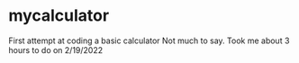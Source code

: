 # mycalculator
First attempt at coding a basic calculator
Not much to say.
Took me about 3 hours to do on 2/19/2022
